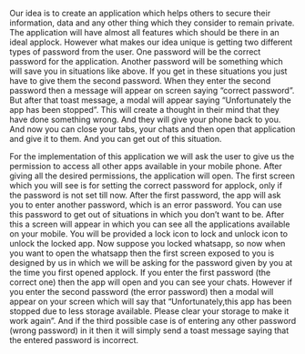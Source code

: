 Our idea is to create an application which helps others to secure their information, data and any other thing which they consider to remain private. The application will have almost all features which should be there in an ideal applock. However what makes our idea unique is getting two different types of password from the user. One password will be the correct password for the application. Another password will be something which will save you in situations like above. If you get in these situations you just have to give them the second password. When they enter the second password then a message will appear on screen saying “correct password”. But after that toast message, a modal will appear saying “Unfortunately the app has been stopped”. This will create a thought in their mind that they have done something wrong. And they will give your phone back to you. And now you can close your tabs, your chats and then open that application and give it to them. And you can get out of this situation. 

For the implementation of this application we will ask the user to give us the permission to access all other apps available in your mobile phone. After giving all the desired permissions, the application will open. The first screen which you will see is for setting the correct password for applock, only if the password is not set till now. After the first password, the app will ask you to enter another password, which is an error password. You can use this password to get out of situations in which you don’t want to be. After this a screen will appear in which you can see all the applications available on your mobile. You will be provided a lock icon to lock and unlock icon to unlock the locked app. 
Now suppose you locked whatsapp, so now when you want to open the whatsapp then the first screen exposed to you is designed by us in which we will be asking for the password given by you at the time you first opened applock. If you enter the first password (the correct one) then the app will open and you can see your chats. However if you enter the second password (the error password) then a modal will appear on your screen which will say that “Unfortunately,this app has been stopped due to less storage available. Please clear your storage to make it work again”. And if the third possible case is of entering any other password (wrong password) in it then it will simply send a toast message saying that the entered password is incorrect. 
